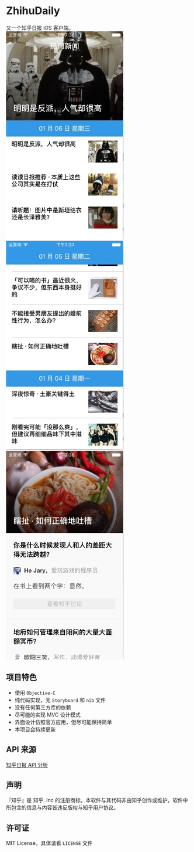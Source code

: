 # ZhihuDaily
又一个知乎日报 iOS 客户端。
![Main Page 1](Screenshots/MainPage1.png)
![Main Page 2](Screenshots/MainPage2.png)
![Detail Page 1](Screenshots/DetailPage1.png)

## 项目特色

- 使用 `Objective-C`
- 纯代码实现，无 `Storyboard` 和 `nib` 文件
- 没有任何第三方库的依赖
- 尽可能的实现 MVC 设计模式
- 界面设计仿照官方应用，但尽可能保持简单
- 本项目会持续更新

## API 来源

[知乎日报 API 分析](https://github.com/izzyleung/ZhihuDailyPurify/wiki/%E7%9F%A5%E4%B9%8E%E6%97%A5%E6%8A%A5-API-%E5%88%86%E6%9E%90)

## 声明

『知乎』是 知乎. Inc 的注册商标。本软件与其代码非由知乎创作或维护，软件中所包含的信息与内容皆违反版权与知乎用户协议。

## 许可证

MIT License，具体请看 `LICENSE` 文件
